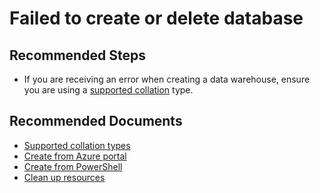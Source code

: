<properties
	pageTitle="Create/Scale/Pause/Resume/Delete/Failed to create or delete database"
	description="Create/Scale/Pause/Resume/Delete/Failed to create or delete database"
	service="microsoft.sql"
	resource="servers"
	authors="saltug,happynicolle"
	ms.author="saltug,nicw"
	supportTopicIds="32635196"
	productPesIds="15818"
	displayOrder="2"
	selfHelpType="generic"
	resourceTags=""
	articleId="dw-createscalepauseresumedelete-failedtocreateordeletedatabase.md"
	cloudEnvironments="public"
/>
# Failed to create or delete database

## **Recommended Steps**

* If you are receiving an error when creating a data warehouse, ensure you are using a [supported collation](https://docs.microsoft.com/en-us/azure/sql-data-warehouse/sql-data-warehouse-reference-collation-types) type.

## **Recommended Documents**
* [Supported collation types](https://docs.microsoft.com/en-us/azure/sql-data-warehouse/sql-data-warehouse-reference-collation-types)
* [Create from Azure portal](https://docs.microsoft.com/azure/sql-data-warehouse/create-data-warehouse-portal)<br>
* [Create from PowerShell](https://docs.microsoft.com/azure/sql-data-warehouse/create-data-warehouse-powershell)<br>
* [Clean up resources](https://docs.microsoft.com/azure/sql-data-warehouse/pause-and-resume-compute-powershell#clean-up-resources)